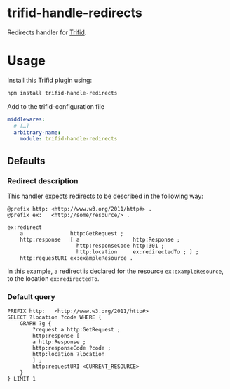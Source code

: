 # trifid-handle-redirects

Redirects handler for [Trifid](https://github.com/zazuko/trifid).

# Usage

Install this Trifid plugin using:

```sh
npm install trifid-handle-redirects
```

Add to the trifid-configuration file

```yaml
middlewares:
  # […]
  arbitrary-name:
    module: trifid-handle-redirects   
```

## Defaults

### Redirect description

This handler expects redirects to be described in the following way:

```turtle
@prefix http: <http://www.w3.org/2011/http#> .
@prefix ex:   <http://some/resource/> .

ex:redirect
    a               http:GetRequest ;
    http:response   [ a                 http:Response ;
                      http:responseCode http:301 ;
                      http:location     ex:redirectedTo ; ] ;
    http:requestURI ex:exampleResource .
```

In this example, a redirect is declared for the resource `ex:exampleResource`, to the location `ex:redirectedTo`.

### Default query

```sparql
PREFIX http:   <http://www.w3.org/2011/http#>
SELECT ?location ?code WHERE {
    GRAPH ?g {
        ?request a http:GetRequest ;
        http:response [
        a http:Response ;
        http:responseCode ?code ;
        http:location ?location
        ] ;
        http:requestURI <CURRENT_RESOURCE>
    }
} LIMIT 1
```
